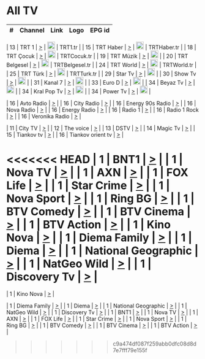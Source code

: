 <h1>All TV</h1>

| #   | Channel        | Link  | Logo | EPG id |
|:---:|:--------------:|:-----:|:----:|:------:|

| 13  | TRT 1            | [>](https://tv-trt1.medya.trt.com.tr/master.m3u8) | <img height="20" src="https://i.imgur.com/j786OLG.png"/> | TRT1.tr |
| 15  | TRT Haber        | [>](https://tv-trthaber.medya.trt.com.tr/master.m3u8) | <img height="20" src="https://i.imgur.com/OVfo8Ab.png"/> | TRTHaber.tr |
| 18  | TRT Çocuk        | [>](https://tv-trtcocuk.medya.trt.com.tr/master.m3u8) | <img height="20" src="https://i.imgur.com/QLFmD6d.png"/> | TRTCocuk.tr |
| 19  | TRT Müzik        | [>](https://tv-trtmuzik.medya.trt.com.tr/master.m3u8) | <img height="20" src="https://i.imgur.com/fIVFCEd.png"/> |
| 20  | TRT Belgesel     | [>](https://tv-trtbelgesel.medya.trt.com.tr/master.m3u8) | <img height="20" src="https://i.imgur.com/MGO87pe.png"/> | TRTBelgesel.tr |
| 24  | TRT World        | [>](https://tv-trtworld.medya.trt.com.tr/master.m3u8) | <img height="20" src="https://i.imgur.com/JEA2xpv.png"/> | TRTWorld.tr |
| 25  | TRT Türk         | [>](https://tv-trtturk.medya.trt.com.tr/master.m3u8) | <img height="20" src="https://i.imgur.com/OSTOQNw.png"/> | TRTTurk.tr |
| 29  | Star Tv   | [>](https://dogus-live.daioncdn.net/startv/startv_360p.m3u8) | <img height="20" src="https://i.imgur.com/IebUZx1.png"/> |
| 30  | Show Tv     | [>](https://ciner-live.daioncdn.net/showtv/showtv.m3u8) | <img height="20" src="https://i.imgur.com/IebUZx1.png"/> |
| 31  | Kanal 7     | [>](https://kanal7-live.daioncdn.net/kanal7/kanal7.m3u8) | <img height="20" src="https://i.imgur.com/IebUZx1.png"/> |
| 33  | Euro D    | [>](https://www.youtube.com/user/KanalD/live) | <img height="20" src="https://i.imgur.com/IebUZx1.png"/> |
| 34  | Beyaz Tv     | [>](https://beyaztv-live.daioncdn.net/beyaztv/beyaztv.m3u8) | <img height="20" src="https://i.imgur.com/IebUZx1.png"/> |
| 34  | Kral Pop Tv     | [>](https://www.youtube.com/watch?v=GuFTuKoXepw) | <img height="20" src="https://i.imgur.com/IebUZx1.png"/> |
| 34  | Power Tv     | [>](https://livetv.powerapp.com.tr/powerTV/powerhd.smil/chunklist.m3u8) | <img height="20" src="https://i.imgur.com/IebUZx1.png"/> |

| 16  | Avto Radio | [>](http://stream.metacast.eu/avtoradio.mp3.m3u) |
| 16  | City Radio | [>](http://stream.metacast.eu/city.aac.m3u) |
| 16  | Energy 90s Radio | [>](http://stream.metacast.eu/energy-90s.m3u) |
| 16  | Nova Radio | [>](http://stream.metacast.eu/nova.aac.m3u) |
| 16  | Energy Radio | [>](http://stream.metacast.eu/nrj.aac.m3u) |
| 16  | Radio 1 | [>](http://stream.metacast.eu/radio1.aac.m3u) |
| 16  | Radio 1 Rock | [>](http://stream.metacast.eu/radio1rock.aac.m3u) |
| 16  | Veronika Radio | [>](http://stream.metacast.eu/veronika.aac.m3u) |

| 11  | City TV | [>](https://tv.city.bg/play/tshls/citytv/index.m3u8) |
| 12  | The voice | [>](https://bss1.neterra.tv/thevoice/thevoice.m3u8) |
| 13  | DSTV | [>](http://46.249.95.140:8081/hls/data.m3u8) |
| 14  | Magic Tv | [>](https://bss1.neterra.tv/magictv/magictv.m3u8) |
| 15  | Tiankov tv | [>](https://streamer103.neterra.tv/tiankov-folk/live.m3u8) |
| 16  | Tiankov orient tv | [>](https://streamer103.neterra.tv/tiankov-orient/live.m3u8) |

<<<<<<< HEAD
| 1 | BNT1 | [>](https://ymkaya.xyz:18061/tv/bnt1/playlist.m3u8?wmsAuthSign=c2VydmVyX3RpbWU9NS8yNC8yMDI1IDE6MDA6MDIgUE0maGFzaF92YWx1ZT1SZnl2T0lpNW9KWGhIWXRtV053U293PT0mdmFsaWRtaW51dGVzPTYw) |
| 1 | Nova TV | [>](https://ymkaya.xyz:18061/tv/novatv/playlist.m3u8?wmsAuthSign=c2VydmVyX3RpbWU9NS8yNC8yMDI1IDE6MDA6MTUgUE0maGFzaF92YWx1ZT1OenVFMW9IL2RGNTVVVlduUDJUM2RnPT0mdmFsaWRtaW51dGVzPTYw) |
| 1 | AXN | [>](https://ymkaya.xyz:18061/tv/axn/playlist.m3u8?wmsAuthSign=c2VydmVyX3RpbWU9NS8yNC8yMDI1IDE6MDA6MjYgUE0maGFzaF92YWx1ZT1Ea1ZJT0M2ZnFDUWxHYnJ4QitPSnN3PT0mdmFsaWRtaW51dGVzPTYw) |
| 1 | FOX Life | [>](https://ymkaya.xyz:18061/tv/foxlife/playlist.m3u8?wmsAuthSign=c2VydmVyX3RpbWU9NS8yNC8yMDI1IDE6MDA6MzYgUE0maGFzaF92YWx1ZT1EVmhGUWgzb2REZFlpSmc3RDlhNDl3PT0mdmFsaWRtaW51dGVzPTYw) |
| 1 | Star Crime | [>](https://ymkaya.xyz:18061/tv/foxcrime/playlist.m3u8?wmsAuthSign=c2VydmVyX3RpbWU9NS8yNC8yMDI1IDE6MDA6NDYgUE0maGFzaF92YWx1ZT1PdUpHVHdBYnNFWHhHYzYwMER0SndBPT0mdmFsaWRtaW51dGVzPTYw) |
| 1 | Nova Sport | [>](https://ymkaya.xyz:18061/tv/novasport/playlist.m3u8?wmsAuthSign=c2VydmVyX3RpbWU9NS8yNC8yMDI1IDE6MDA6NTcgUE0maGFzaF92YWx1ZT1qRmFMeXU0eEtaRERvVCtiYUt3TlZ3PT0mdmFsaWRtaW51dGVzPTYw) |
| 1 | Ring BG | [>](https://ymkaya.xyz:18061/tv/ringbg/playlist.m3u8?wmsAuthSign=c2VydmVyX3RpbWU9NS8yNC8yMDI1IDE6MDE6MDggUE0maGFzaF92YWx1ZT1NK29mY2RQT1BxL0x5czhLUDA4U0d3PT0mdmFsaWRtaW51dGVzPTYw) |
| 1 | BTV Comedy | [>](https://ymkaya.xyz:18061/tv/btvcomedy/playlist.m3u8?wmsAuthSign=c2VydmVyX3RpbWU9NS8yNC8yMDI1IDE6MDE6MTggUE0maGFzaF92YWx1ZT1tQ3BkY2R6ZjFQbndML1BxRk4vaEZ3PT0mdmFsaWRtaW51dGVzPTYw) |
| 1 | BTV Cinema | [>](https://ymkaya.xyz:18061/tv/btvcinema/playlist.m3u8?wmsAuthSign=c2VydmVyX3RpbWU9NS8yNC8yMDI1IDE6MDE6MjggUE0maGFzaF92YWx1ZT1QYjhNYVpxSGVrZUk3aHJ1M2xkQytRPT0mdmFsaWRtaW51dGVzPTYw) |
| 1 | BTV Action | [>](https://ymkaya.xyz:18061/tv/btvaction/playlist.m3u8?wmsAuthSign=c2VydmVyX3RpbWU9NS8yNC8yMDI1IDE6MDE6MzggUE0maGFzaF92YWx1ZT1oVVNaNG9VckNqbWpkQS9YOUtJR3V3PT0mdmFsaWRtaW51dGVzPTYw) |
| 1 | Kino Nova | [>](https://ymkaya.xyz:18061/tv/kinonova/playlist.m3u8?wmsAuthSign=c2VydmVyX3RpbWU9NS8yNC8yMDI1IDE6MDE6NDggUE0maGFzaF92YWx1ZT1mUlpydFNMVHpVeW55akI1eVBaVUJnPT0mdmFsaWRtaW51dGVzPTYw) |
| 1 | Diema Family | [>](https://ymkaya.xyz:18061/tv/diemafamily/playlist.m3u8?wmsAuthSign=c2VydmVyX3RpbWU9NS8yNC8yMDI1IDE6MDE6NTcgUE0maGFzaF92YWx1ZT1sME5hWHdWdEkzRVg4dDFtOEs4VGF3PT0mdmFsaWRtaW51dGVzPTYw) |
| 1 | Diema | [>](https://ymkaya.xyz:18061/tv/diema/playlist.m3u8?wmsAuthSign=c2VydmVyX3RpbWU9NS8yNC8yMDI1IDE6MDI6MDggUE0maGFzaF92YWx1ZT0yOVJwRmhYY2M4djNuRHVxVExJbG1nPT0mdmFsaWRtaW51dGVzPTYw) |
| 1 | National Geographic | [>](https://ymkaya.xyz:18061/tv/natgeo/playlist.m3u8?wmsAuthSign=c2VydmVyX3RpbWU9NS8yNC8yMDI1IDE6MDI6MTcgUE0maGFzaF92YWx1ZT1DV1pQeUw2ZXVIT2lsemxOcGNTdmVRPT0mdmFsaWRtaW51dGVzPTYw) |
| 1 | NatGeo Wild | [>](https://ymkaya.xyz:18061/tv/natgeowild/playlist.m3u8?wmsAuthSign=c2VydmVyX3RpbWU9NS8yNC8yMDI1IDE6MDI6MjcgUE0maGFzaF92YWx1ZT1rc2p5YTdXQk1TYkNpbks4YktxQXZBPT0mdmFsaWRtaW51dGVzPTYw) |
| 1 | Discovery Tv | [>](https://ymkaya.xyz:18061/tv/discovery/playlist.m3u8?wmsAuthSign=c2VydmVyX3RpbWU9NS8yNC8yMDI1IDE6MDI6MzcgUE0maGFzaF92YWx1ZT1oZitBZU9XWGRRSzNjaXRIV3JzeWxBPT0mdmFsaWRtaW51dGVzPTYw) |
=======


| 1 | Kino Nova | [>](https://ymkaya.xyz:11336/tv/kinonova/playlist.m3u8?wmsAuthSign=c2VydmVyX3RpbWU9MS8yLzIwMjUgNDo0MDoyMCBBTSZoYXNoX3ZhbHVlPWlFS1FrWEtMMVRFM3l5YklUWUJQUHc9PSZ2YWxpZG1pbnV0ZXM9NjA=) |

| 1 | Diema Family | [>](https://ymkaya.xyz:11336/tv/diemafamily/playlist.m3u8?wmsAuthSign=c2VydmVyX3RpbWU9MS8yLzIwMjUgNDo0MDozMCBBTSZoYXNoX3ZhbHVlPUVUaTVKTldvZTF5WVVCM0YwL21kaXc9PSZ2YWxpZG1pbnV0ZXM9NjA=) |
| 1 | Diema | [>](https://ymkaya.xyz:11336/tv/diema/playlist.m3u8?wmsAuthSign=c2VydmVyX3RpbWU9MS8yLzIwMjUgNDo0MDo0MCBBTSZoYXNoX3ZhbHVlPVlYMWVJT2NuUjNpUTBsaytEUFFOS2c9PSZ2YWxpZG1pbnV0ZXM9NjA=) |
| 1 | National Geographic | [>](https://ymkaya.xyz:11336/tv/natgeo/playlist.m3u8?wmsAuthSign=c2VydmVyX3RpbWU9MS8yLzIwMjUgNDo0MTo0MSBBTSZoYXNoX3ZhbHVlPTJQTlVmcG5nYWx0M013eUhGRGxnd0E9PSZ2YWxpZG1pbnV0ZXM9NjA=) |
| 1 | NatGeo Wild | [>](https://ymkaya.xyz:11336/tv/natgeowild/playlist.m3u8?wmsAuthSign=c2VydmVyX3RpbWU9MS8yLzIwMjUgNDo0MTo1MSBBTSZoYXNoX3ZhbHVlPVl1OXZaTTliN0hGWEN3eDBYd1duNkE9PSZ2YWxpZG1pbnV0ZXM9NjA=) |
| 1 | Discovery Tv | [>](https://ymkaya.xyz:11336/tv/discovery/playlist.m3u8?wmsAuthSign=c2VydmVyX3RpbWU9MS8yLzIwMjUgNDo0MjowMSBBTSZoYXNoX3ZhbHVlPWtBQmdLNlY2RmQwWElzMVYzSDJyVkE9PSZ2YWxpZG1pbnV0ZXM9NjA=) |
| 1 | BNT1 | [>](https://ymkaya.xyz:11336/tv/bnt1/playlist.m3u8?wmsAuthSign=c2VydmVyX3RpbWU9MS8yLzIwMjUgNDozODozOCBBTSZoYXNoX3ZhbHVlPVVrMVlRQXpJWlhYeUh6ZFVpSC9NMUE9PSZ2YWxpZG1pbnV0ZXM9NjA=) |
| 1 | Nova TV | [>](https://ymkaya.xyz:11336/tv/novatv/playlist.m3u8?wmsAuthSign=c2VydmVyX3RpbWU9MS8yLzIwMjUgNDozODo0OCBBTSZoYXNoX3ZhbHVlPUVxQjh1a0ZzYkVGZU8zZDFGTzdreVE9PSZ2YWxpZG1pbnV0ZXM9NjA=) |
| 1 | AXN | [>](https://ymkaya.xyz:11336/tv/axn/playlist.m3u8?wmsAuthSign=c2VydmVyX3RpbWU9MS8yLzIwMjUgNDozODo1OCBBTSZoYXNoX3ZhbHVlPUpkWStGY1hkNXhaOVpPZ0thQ0FZL3c9PSZ2YWxpZG1pbnV0ZXM9NjA=) |
| 1 | FOX Life | [>](https://ymkaya.xyz:11336/tv/foxlife/playlist.m3u8?wmsAuthSign=c2VydmVyX3RpbWU9MS8yLzIwMjUgNDozOToxMCBBTSZoYXNoX3ZhbHVlPWt1ZDc1T3AzYlZDTjJnSy9TU0xJZlE9PSZ2YWxpZG1pbnV0ZXM9NjA=) |
| 1 | Star Crime | [>](https://ymkaya.xyz:11336/tv/foxcrime/playlist.m3u8?wmsAuthSign=c2VydmVyX3RpbWU9MS8yLzIwMjUgNDozOToyMCBBTSZoYXNoX3ZhbHVlPXIwVU45Nm9FR1l2enNkTG9TanBxbmc9PSZ2YWxpZG1pbnV0ZXM9NjA=) |
| 1 | Nova Sport | [>](https://ymkaya.xyz:11336/tv/novasport/playlist.m3u8?wmsAuthSign=c2VydmVyX3RpbWU9MS8yLzIwMjUgNDozOTozMCBBTSZoYXNoX3ZhbHVlPXlSZ0UxazVaM0xhSmc0NmR4T0c1T2c9PSZ2YWxpZG1pbnV0ZXM9NjA=) |
| 1 | Ring BG | [>](https://ymkaya.xyz:11336/tv/ringbg/playlist.m3u8?wmsAuthSign=c2VydmVyX3RpbWU9MS8yLzIwMjUgNDozOTo0MCBBTSZoYXNoX3ZhbHVlPTR4aUlFNHVUYWN4enY1WkVuOFZma2c9PSZ2YWxpZG1pbnV0ZXM9NjA=) |
| 1 | BTV Comedy | [>](https://ymkaya.xyz:11336/tv/btvcomedy/playlist.m3u8?wmsAuthSign=c2VydmVyX3RpbWU9MS8yLzIwMjUgNDozOTo1MCBBTSZoYXNoX3ZhbHVlPUtrMTJ2RHNTTUU1RFp1ZkVOdXFSK3c9PSZ2YWxpZG1pbnV0ZXM9NjA=) |
| 1 | BTV Cinema | [>](https://ymkaya.xyz:11336/tv/btvcinema/playlist.m3u8?wmsAuthSign=c2VydmVyX3RpbWU9MS8yLzIwMjUgNDozOTo1OSBBTSZoYXNoX3ZhbHVlPTZWcU9FZW56cG1NM1lrYy8xNE5NeHc9PSZ2YWxpZG1pbnV0ZXM9NjA=) |
| 1 | BTV Action | [>](https://ymkaya.xyz:11336/tv/btvaction/playlist.m3u8?wmsAuthSign=c2VydmVyX3RpbWU9MS8yLzIwMjUgNDo0MDoxMCBBTSZoYXNoX3ZhbHVlPUlDd0ErRkZVWThyMVZwR3c2REdGZ3c9PSZ2YWxpZG1pbnV0ZXM9NjA=) |
>>>>>>> c9a474df087f259abb0dfc08d8d7e7fff79e155f
